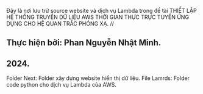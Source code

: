 Đây là nơi lưu trữ source website và dịch vụ Lambda trong đề tài THIẾT LẬP HỆ THỐNG TRUYỀN DỮ LIỆU AWS THỜI GIAN THỰC TRỰC TUYẾN ỨNG DỤNG CHO HỆ QUAN TRẮC PHÓNG XẠ.
//
## Thực hiện bởi: Phan Nguyễn Nhật Minh.
## 2024.
Folder Next: Folder xây dựng website hiển thị dữ liệu.
File Lamrds: Folder code python cho dịch vụ Lambda của AWS.
